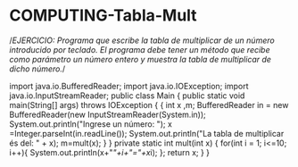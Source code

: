 # COMPUTING-Tabla-Mult
/*EJERCICIO: Programa que escribe la tabla de multiplicar de un número introducido por teclado. 
El programa debe tener un método que recibe como parámetro un número entero y muestra la tabla de 
multiplicar de dicho número.*/

import java.io.BufferedReader;
import java.io.IOException;
import java.io.InputStreamReader;
public class Main {
    public static void main(String[] args) throws IOException {
        {
            int x ,m;
            BufferedReader in = new BufferedReader(new InputStreamReader(System.in));
            System.out.println("Ingrese un número: ");
            x =Integer.parseInt(in.readLine());
            System.out.println("La tabla de multiplicar és del: " + x);
            m=mult(x);
        }
        }
    private static int mult(int x) {
            for(int i = 1; i<=10; i++){
                System.out.println(x+"*"+i+"="+x*i);
        };
        return x;
    }
}
